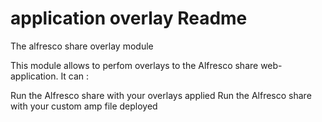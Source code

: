 application overlay Readme
===


The alfresco share overlay module

This module allows to perfom overlays to the Alfresco share web-application.
It can :

Run the Alfresco share with your overlays applied
Run the Alfresco share with your custom amp file deployed

